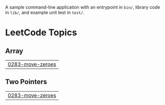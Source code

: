 A sample command-line application with an entrypoint in `bin/`, library code
in `lib/`, and example unit test in `test/`.

<!---LeetCode Topics Start-->
# LeetCode Topics
## Array
|  |
| ------- |
| [0283-move-zeroes](https://github.com/HaeAhn00/dart-morning-coding/tree/master/0283-move-zeroes) |
## Two Pointers
|  |
| ------- |
| [0283-move-zeroes](https://github.com/HaeAhn00/dart-morning-coding/tree/master/0283-move-zeroes) |
<!---LeetCode Topics End-->